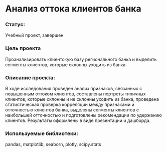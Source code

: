 # Анализ оттока клиентов банка

### Статус: 
Учебный проект, завершен.

### Цель проекта
Проанализировать клиентскую базу регионального банка и выделить сегменты клиентов, которые склонны уходить из банка.

### Описание проекта:
В ходе исследования проведен анализ признаков, связанных с повышенным оттоком клиентов, составлены портреты типичных клиентов, которые склонны и не склонны уходить из банка, проведена статистическая проверка корреляции между признаками и отточностью клиентов банка, выделены сегменты клиентов с наибольшей отточностью и подготовлены рекомендации по удержанию клиентов. Результаты оформлены в виде презентации и дашборда.

### Используемые библиотеки:
pandas, matplotlib, seaborn, plotly, scipy.stats 
